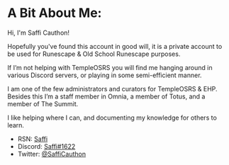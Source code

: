 # A Bit About Me:
Hi, I'm Saffi Cauthon!

Hopefully you've found this account in good will, it is a private account to be used for Runescape & Old School Runescape purposes.

If I’m not helping with TempleOSRS you will find me hanging around in various Discord servers, or playing in some semi-efficient manner.

I am one of the few administrators and curators for TempleOSRS & EHP. Besides this I’m a staff member in Omnia, a member of Totus, and a member of The Summit.

I like helping where I can, and documenting my knowledge for others to learn.

- RSN: [Saffi](https://www.templeosrs.com/player/overview.php?player=Saffi)
- Discord: [Saffi#1622](https://discordapp.com/users/201915249027186688/)
- Twitter: [@SaffiCauthon](https://twitter.com/SaffiCauthon)
